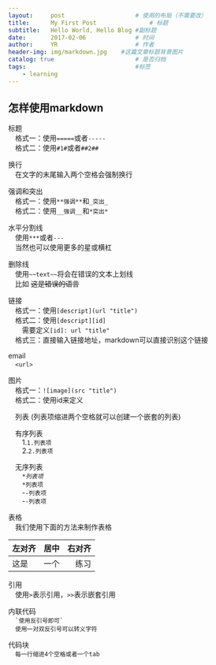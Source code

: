 ```yaml
---
layout:     post                    # 使用的布局（不需要改）
title:      My First Post               # 标题 
subtitle:   Hello World, Hello Blog #副标题
date:       2017-02-06              # 时间
author:     YR                      # 作者
header-img: img/markdown.jpg    #这篇文章标题背景图片
catalog: true                       # 是否归档
tags:                               #标签
    - learning
---
```

 

怎样使用markdown
---------------
标题  
&emsp;格式一：使用``=====``或者``-----``  
&emsp;格式二：使用``#1#``或者``##2##``  

换行  
&emsp;在文字的末尾输入两个空格会强制换行  


强调和突出  
&emsp;格式一：使用``**强调**``和``_突出_``  
&emsp;格式二：使用``__强调__``和``*突出*``  


水平分割线  
&emsp;使用``***``或者``---``  
&emsp;当然也可以使用更多的星或横杠  

删除线  
&emsp;使用``~~text~~``将会在错误的文本上划线  
&emsp;比如 ~~这是错误的语言~~  


链接  
&emsp;格式一：使用``[descript](url "title")``  
&emsp;格式二：使用``[descript][id]``  
&emsp;&emsp;需要定义``[id]: url "title"``  
&emsp;格式三：直接输入链接地址，markdown可以直接识别这个链接  


email  
&emsp;``<url>``  


图片  
&emsp;格式一：``![image](src "title")``  
&emsp;格式二：使用id来定义  


&emsp;列表 (列表项缩进两个空格就可以创建一个嵌套的列表)

&emsp;有序列表  
&emsp;&emsp;1.``1.列表项``  
&emsp;&emsp;2.``2.列表项``

&emsp;无序列表  
&emsp;&emsp;*``*列表项``  
&emsp;&emsp;*``*列表项``  
&emsp;&emsp;-``-列表项``  
&emsp;&emsp;-``-列表项``  

表格  
&emsp;我们使用下面的方法来制作表格  

|左对齐|居中|右对齐|  
|:----|:----:|----:|  
| 这是|一个|练习|  


引用  
&emsp;使用``>``表示引用，``>>``表示嵌套引用  


内联代码  
&emsp;`` `使用反引号即可` ``  
&emsp;`` 使用一对双反引号可以转义字符 ``  

代码块  
&emsp;`` 每一行缩进4个空格或者一个tab ``  


